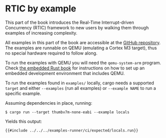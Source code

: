 # RTIC by example

This part of the book introduces the Real-Time Interrupt-driven Concurrency (RTIC) framework
to new users by walking them through examples of increasing complexity.

All examples in this part of the book are accessible at the
[GitHub repository][repoexamples].
The examples are runnable on QEMU (emulating a Cortex M3 target),
thus no special hardware required to follow along.

[repoexamples]: https://github.com/rtic-rs/cortex-m-rtic/tree/master/examples

To run the examples with QEMU you will need the `qemu-system-arm` program.
Check [the embedded Rust book] for instructions on how to set up an
embedded development environment that includes QEMU.

[the embedded Rust book]: https://rust-embedded.github.io/book/intro/install.html

To run the examples found in `examples/` locally, cargo needs a supported `target` and
either `--examples` (run all examples) or `--example NAME` to run a specific example.

Assuming dependencies in place, running:

``` console
$ cargo run --target thumbv7m-none-eabi --example locals
```

Yields this output:

``` console
{{#include ../../../examples-runner/ci/expected/locals.run}}
```
